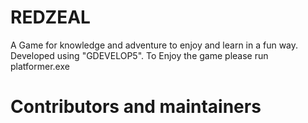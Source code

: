 # REDZEAL
A Game for knowledge and adventure to enjoy and learn in a fun way. Developed using "GDEVELOP5".
To Enjoy the game  please run platformer.exe

# Contributors and maintainers
